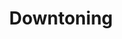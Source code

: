 ---
title: "Downtoning"

categories: ['']

tags: ['Downtoning']

arwords: 'التضعيف'

arexps: []

enwords: ['Downtoning']

enexps: []

arlexicons: 'ض'

enlexicons: 'D'

authors: ['Ruqayya Roshdy']

translators: ['']

citations: 'تطبيقات الذكاء الاصطناعي في خدمة اللغة العربية'

sources: 'مركز الملك عبدالله بن عبدالعزيز الدولي لخدمة اللغة العربية'

word: "true"

slug: ""
---